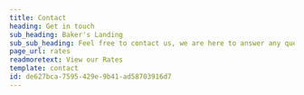 ```yaml
---
title: Contact
heading: Get in touch
sub_heading: Baker's Landing
sub_sub_heading: Feel free to contact us, we are here to answer any questions. Jeff or Kathy Baker
page_url: rates
readmoretext: View our Rates
template: contact
id: de627bca-7595-429e-9b41-ad58703916d7
---
```

